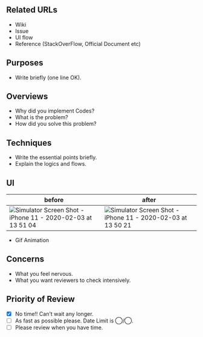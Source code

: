 ## Related URLs

- Wiki
- Issue
- UI flow
- Reference (StackOverFlow, Official Document etc)

## Purposes

- Write briefly (one line OK).

## Overviews

- Why did you implement Codes?
- What is the problem?
- How did you solve this problem?

## Techniques

- Write the essential points briefly.
- Explain the logics and flows.

## UI

| before                                                                                                                                                              | after                                                                                                                                                               |
| ------------------------------------------------------------------------------------------------------------------------------------------------------------------- | ------------------------------------------------------------------------------------------------------------------------------------------------------------------- |
| ![Simulator Screen Shot - iPhone 11 - 2020-02-03 at 13 51 04](https://user-images.githubusercontent.com/39001773/73813766-575da980-4824-11ea-8403-ac0fda255b1d.png) | ![Simulator Screen Shot - iPhone 11 - 2020-02-03 at 13 50 21](https://user-images.githubusercontent.com/39001773/73813794-70fef100-4824-11ea-8675-08796ac36328.png) |

- Gif Animation

## Concerns

- What you feel nervous.
- What you want reviewers to check intensively.

## Priority of Review

- [x] No time!! Can't wait any longer.
- [ ] As fast as possible please. Date Limit is ◯/◯.
- [ ] Please review when you have time.
